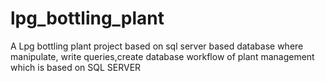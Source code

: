 # lpg_bottling_plant
A Lpg bottling plant project based on sql server based database where manipulate, write queries,create database workflow of plant management which is based on SQL SERVER 
